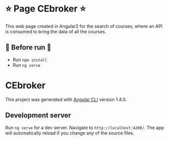 # ⭐️ Page CEbroker ⭐️

This web page created in Angular2 for the search of courses, where an API is consumed
to bring the data of all the courses.

## 📁 Before run 📁

- Run `npm install`
- Run `ng serve`

# CEbroker

This project was generated with [Angular CLI](https://github.com/angular/angular-cli) version 1.4.0.

## Development server

Run `ng serve` for a dev server. Navigate to `http://localhost:4200/`. The app will automatically reload if you change any of the source files.
